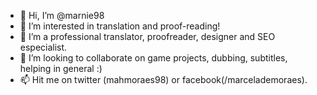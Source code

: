 - 👋 Hi, I’m @marnie98
- 👀 I’m interested in translation and proof-reading!
- 🌱 I’m a professional translator, proofreader, designer and SEO especialist.
- 💞️ I’m looking to collaborate on game projects, dubbing, subtitles, helping in general :)
- 📫 Hit me on twitter (mahmoraes98) or facebook(/marcelademoraes).

<!---
marnie98/marnie98 is a ✨ special ✨ repository because its `README.md` (this file) appears on your GitHub profile.
You can click the Preview link to take a look at your changes.
--->
